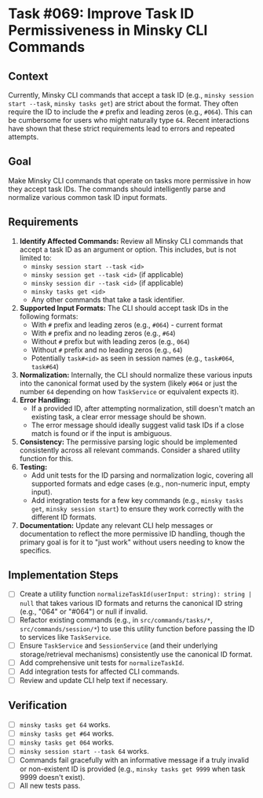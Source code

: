 # Task #069: Improve Task ID Permissiveness in Minsky CLI Commands

## Context

Currently, Minsky CLI commands that accept a task ID (e.g., `minsky session start --task`, `minsky tasks get`) are strict about the format. They often require the ID to include the `#` prefix and leading zeros (e.g., `#064`). This can be cumbersome for users who might naturally type `64`. Recent interactions have shown that these strict requirements lead to errors and repeated attempts.

## Goal

Make Minsky CLI commands that operate on tasks more permissive in how they accept task IDs. The commands should intelligently parse and normalize various common task ID input formats.

## Requirements

1.  **Identify Affected Commands:** Review all Minsky CLI commands that accept a task ID as an argument or option. This includes, but is not limited to:
    - `minsky session start --task <id>`
    - `minsky session get --task <id>` (if applicable)
    - `minsky session dir --task <id>` (if applicable)
    - `minsky tasks get <id>`
    - Any other commands that take a task identifier.
2.  **Supported Input Formats:** The CLI should accept task IDs in the following formats:
    - With `#` prefix and leading zeros (e.g., `#064`) - current format
    - With `#` prefix and no leading zeros (e.g., `#64`)
    - Without `#` prefix but with leading zeros (e.g., `064`)
    - Without `#` prefix and no leading zeros (e.g., `64`)
    - Potentially `task#<id>` as seen in session names (e.g., `task#064`, `task#64`)
3.  **Normalization:** Internally, the CLI should normalize these various inputs into the canonical format used by the system (likely `#064` or just the number `64` depending on how `TaskService` or equivalent expects it).
4.  **Error Handling:**
    - If a provided ID, after attempting normalization, still doesn't match an existing task, a clear error message should be shown.
    - The error message should ideally suggest valid task IDs if a close match is found or if the input is ambiguous.
5.  **Consistency:** The permissive parsing logic should be implemented consistently across all relevant commands. Consider a shared utility function for this.
6.  **Testing:**
    - Add unit tests for the ID parsing and normalization logic, covering all supported formats and edge cases (e.g., non-numeric input, empty input).
    - Add integration tests for a few key commands (e.g., `minsky tasks get`, `minsky session start`) to ensure they work correctly with the different ID formats.
7.  **Documentation:** Update any relevant CLI help messages or documentation to reflect the more permissive ID handling, though the primary goal is for it to "just work" without users needing to know the specifics.

## Implementation Steps

- [ ] Create a utility function `normalizeTaskId(userInput: string): string | null` that takes various ID formats and returns the canonical ID string (e.g., "064" or "#064") or null if invalid.
- [ ] Refactor existing commands (e.g., in `src/commands/tasks/*`, `src/commands/session/*`) to use this utility function before passing the ID to services like `TaskService`.
- [ ] Ensure `TaskService` and `SessionService` (and their underlying storage/retrieval mechanisms) consistently use the canonical ID format.
- [ ] Add comprehensive unit tests for `normalizeTaskId`.
- [ ] Add integration tests for affected CLI commands.
- [ ] Review and update CLI help text if necessary.

## Verification

- [ ] `minsky tasks get 64` works.
- [ ] `minsky tasks get #64` works.
- [ ] `minsky tasks get 064` works.
- [ ] `minsky session start --task 64` works.
- [ ] Commands fail gracefully with an informative message if a truly invalid or non-existent ID is provided (e.g., `minsky tasks get 9999` when task 9999 doesn't exist).
- [ ] All new tests pass.
